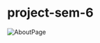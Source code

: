# project-sem-6
![AboutPage](https://github.com/user-attachments/assets/9fde490b-28b4-4885-b0ff-3daa0abeaf4d)
